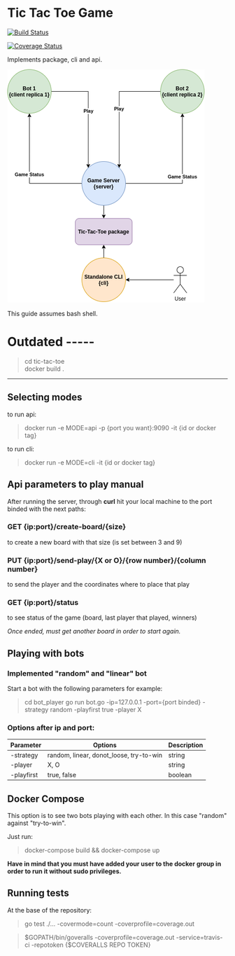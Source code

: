 # Tic Tac Toe Game

[![Build Status](https://travis-ci.com/SolKuczala/tic-tac-go.svg?branch=master)](https://travis-ci.com/SolKuczala/tic-tac-go)

[![Coverage Status](https://coveralls.io/repos/github/SolKuczala/tic-tac-go/badge.svg)](https://coveralls.io/github/SolKuczala/tic-tac-go)


Implements package, cli and api.

![Diagram](./docs/ttt.png)


This guide assumes bash shell.

# Outdated -----
> cd tic-tac-toe  
> docker build .   
-------------------

## Selecting modes 
to run api:
> docker run -e MODE=api -p {port you want}:9090 -it {id or docker tag}

to run cli:
> docker run -e MODE=cli -it {id or docker tag}

## Api parameters to play manual
After running the server, through **curl** hit your local machine to the port binded with the next paths:

### GET {ip:port}/**create-board**/{size}   
to create a new board with that size (is set between 3 and 9)

### PUT {ip:port}/**send-play**/{X or O}/{row number}/{column number}  
to send the player and the coordinates where to place that play

### GET {ip:port}/**status**
to see status of the game (board, last player that played, winners)

*Once ended, must get another board in order to start again.*

## Playing with bots

### Implemented "random" and "linear" bot
Start a bot with the following parameters for example:

> cd bot_player
> go run bot.go -ip=127.0.0.1 -port={port binded} -strategy random -playfirst true -player X

### Options after ip and port:
| Parameter   | Options                                 |Description  |
| ----------- | ----------------------------------------|-------------|
| -strategy   | random, linear, donot_loose, try-to-win | string      |
| -player     | X, O                                    | string      |
| -playfirst  | true, false                             | boolean     |

## Docker Compose
This option is to see two bots playing with each other. In this case "random" against "try-to-win".

Just run:

> docker-compose build && docker-compose up

**Have in mind that you must have added your user to the docker group in order to run it without sudo privileges.**

## Running tests
At the base of the repository:
> go test ./... -covermode=count -coverprofile=coverage.out  

> $GOPATH/bin/goveralls -coverprofile=coverage.out -service=travis-ci -repotoken {$COVERALLS REPO TOKEN}  

